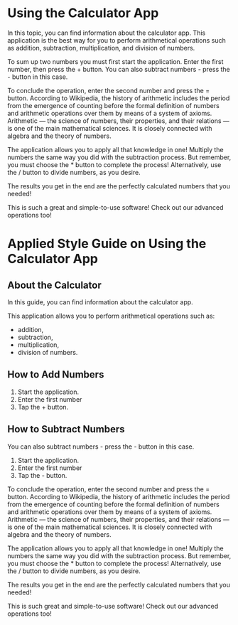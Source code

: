 # Using the Calculator App

In this topic, you can find information about the calculator app. This application is the best way for you to perform arithmetical operations such as addition, subtraction, multiplication, and division of numbers.

To sum up two numbers you must first start the application. Enter the first number, then press the + button. You can also subtract numbers - press the - button in this case.

To conclude the operation, enter the second number and press the = button.
According to Wikipedia, the history of arithmetic includes the period from the emergence of counting before the formal definition of numbers and arithmetic operations over them by means of a system of axioms. Arithmetic — the science of numbers, their properties, and their relations — is one of the main mathematical sciences. It is closely connected with algebra and the theory of numbers.

The application allows you to apply all that knowledge in one! Multiply the numbers the same way you did with the subtraction process. But remember, you must choose the * button to complete the process! Alternatively, use the / button to divide numbers, as you desire.

The results you get in the end are the perfectly calculated numbers that you needed! 

This is such a great and simple-to-use software! 
Check out our advanced operations too!


# Applied Style Guide on Using the Calculator App
## About the Calculator

In this guide, you can find information about the calculator app. 

This application allows you to perform arithmetical operations such as: 
- addition, 
- subtraction, 
- multiplication, 
- division 
of numbers.

## How to Add Numbers
1. Start the application. 
2. Enter the first number
3. Tap the + button. 

## How to Subtract Numbers
You can also subtract numbers - press the - button in this case.
1. Start the application. 
2. Enter the first number
3. Tap the - button. 

To conclude the operation, enter the second number and press the = button.
According to Wikipedia, the history of arithmetic includes the period from the emergence of counting before the formal definition of numbers and arithmetic operations over them by means of a system of axioms. Arithmetic — the science of numbers, their properties, and their relations — is one of the main mathematical sciences. It is closely connected with algebra and the theory of numbers.

The application allows you to apply all that knowledge in one! Multiply the numbers the same way you did with the subtraction process. But remember, you must choose the * button to complete the process! Alternatively, use the / button to divide numbers, as you desire.

The results you get in the end are the perfectly calculated numbers that you needed!

This is such great and simple-to-use software! 
Check out our advanced operations too!

